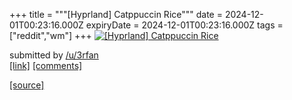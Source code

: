 +++
title = """[Hyprland] Catppuccin Rice"""
date = 2024-12-01T00:23:16.000Z
expiryDate = 2024-12-01T00:23:16.000Z
tags = ["reddit","wm"]
+++
[![[Hyprland] Catppuccin Rice](https://preview.redd.it/ot0b57o6s44e1.png?width=640&crop=smart&auto=webp&s=9e9a21b8078db47014444e5106d6d506bb33ab9c "[Hyprland] Catppuccin Rice")](https://www.reddit.com/r/unixporn/comments/1h3qjpq/hyprland_catppuccin_rice/)

submitted by [/u/3rfan](https://www.reddit.com/user/3rfan)  
[\[link\]](https://i.redd.it/ot0b57o6s44e1.png) [\[comments\]](https://www.reddit.com/r/unixporn/comments/1h3qjpq/hyprland_catppuccin_rice/)

[[source]](https://www.reddit.com/r/unixporn/comments/1h3qjpq/hyprland_catppuccin_rice/)
